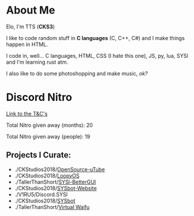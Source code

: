# About Me
Elo, I'm TTS (**CKS3**)

I like to code random stuff in **C languages** (C, C++, C#) and I make things happen in HTML.

I code in, well... C languages, HTML, CSS (I hate this one), JS, py, lua, SYSl and I'm learning rust atm.

I also like to do some photoshopping and make music, *ok?*

# Discord Nitro
[Link to the T&C's](https://TallerThanShort.github.io/nitro-conditions)

Total Nitro given away (months): 20

Total Nitro given away (people): 19

## Projects I Curate:
- ./CKStudios2018/[OpenSource-uTube](https://github.com/CKStudios2018/OpenSource-uTube)
- ./CKStudios2018/[LoopyOS](https://github.com/CKStudios2018/LoopyOS)
- ./TallerThanShort/[SYSl-BetterGUI](https://github.com/TallerThanShort/SYSlang)
- ./CKStudios2018/[SYSbot-Website](https://github.com/CKStudios2018/syslbot)
- ./V1RU5/Discord.SYSl
- ./CKStudios2018/[SYSbot](https://github.com/CKStudios2018/SYSbot)
- ./TallerThanShort/[Virtual Waifu](https://github.com/TallerThanShort/Virtual-Waifu)
